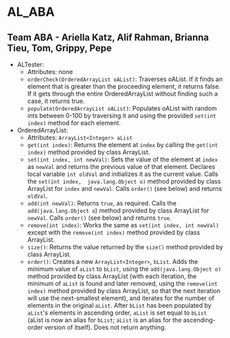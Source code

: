 # AL_ABA
## Team ABA - Ariella Katz, Alif Rahman, Brianna Tieu, Tom, Grippy, Pepe
* ALTester:
  * Attributes: none
  * `orderCheck(OrderedArrayList oAList)`: Traverses oAList. If it finds an element that is greater than the proceeding 
  element, it returns false. If it gets through the entire OrderedArrayList without finding such a case, it returns true.
  * `populate(OrderedArrayList oAList)`: Populates oAList with random ints between 0-100 by traversing it and using the 
  provided `set(int index)` method for each element.
* OrderedArrayList:
  * Attributes: `ArrayList<Integer> aList`
  * `get(int index)`: Returns the element at `index` by calling the `get(int index)` method provided by class ArrayList.
  * `set(int index, int newVal)`: Sets the value of the element at `index` as `newVal` and returns the previous value of
  that element. Declares local variable `int oldVal` and initializes it as the current value. Calls the `set(int index, 
  java.lang.Object o)` method provided by class ArrayList for `index` and `newVal`. Calls `order()` (see below) and 
  returns `oldVal`.
  * `add(int newVal)`: Returns `true`, as required. Calls the `add(java.lang.Object o`) method provided by class 
  ArrayList for `newVal`. Calls `order()` (see below) and returns `true`.
  * `remove(int index)`: Works the same as `set(int index, int newVal)` except with the `remove(int index)` method 
  provided by class ArrayList.
  * `size()`: Returns the value returned by the `size()` method provided by class ArrayList.
  * `order()`: Creates a new `ArrayList<Integer>`, `bList`. Adds the minimum value of `aList` to `bList`, using the `add(java.lang.Object o)` method provided by class ArrayList (with each iteration, the minimum of `aList` 
  is found and later removed, using the `remove(int index)` method provided by class ArrayList, so that the next 
  iteration will use the next-smallest element), and iterates for the number of elements in the original `aList`. After 
  `bList` has been populated by `aList`'s elements in ascending order, `aList` is set equal to `bList` (aList is now an 
  alias for `bList`; `aList` is an alias for the ascending-order version of itself). Does not return anything.
